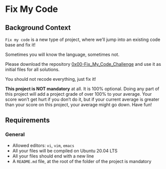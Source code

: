 # Fix My Code

<div class="well clean" id="project-description">
  <h2>Background Context</h2>

<p><code>Fix my code</code> is a new type of project, where we’ll jump into an existing code base and fix it!</p>

<p>Sometimes you will know the language, sometimes not.</p>

<p>Please download the repository <a href="https://github.com/holbertonschool/0x00-Fix_My_Code_Challenge" title="0x00-Fix_My_Code_Challenge" target="_blank">0x00-Fix_My_Code_Challenge</a> and use it as initial files for all solutions.</p>

<p>You should not recode everything, just fix it!</p>

<p><strong>This project is NOT mandatory</strong> at all. It is 100% optional. Doing any part of this project will add a project grade of over 100% to your average. Your score won’t get hurt if you don’t do it, but if your current average is greater than your score on this project, your average might go down. Have fun!</p>

<h2>Requirements</h2>

<h3>General</h3>

<ul>
<li>Allowed editors: <code>vi</code>, <code>vim</code>, <code>emacs</code></li>
<li>All your files will be compiled on Ubuntu 20.04 LTS</li>
<li>All your files should end with a new line</li>
<li>A <code>README.md</code> file, at the root of the folder of the project is mandatory</li>
</ul>

</div>
